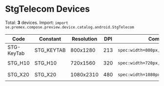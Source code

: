 # StgTelecom Devices

Total: **3** devices. Import: `import se.premex.compose.preview.device.catalog.android.StgTelecom`

| Code | Constant | Resolution | DPI | Compose Spec | Preview Usage |
|------|----------|------------|-----|-------------|---------------|
| STG-KeyTab | STG_KEYTAB | 800x1280 | 213 | `spec:width=800px,height=1280px,dpi=213` | `@Preview(device = StgTelecom.STG_KEYTAB)` |
| STG_H10 | STG_H10 | 720x1560 | 320 | `spec:width=720px,height=1560px,dpi=320` | `@Preview(device = StgTelecom.STG_H10)` |
| STG_X20 | STG_X20 | 1080x2310 | 480 | `spec:width=1080px,height=2310px,dpi=480` | `@Preview(device = StgTelecom.STG_X20)` |

<!-- Generated automatically. Do not edit manually. -->
